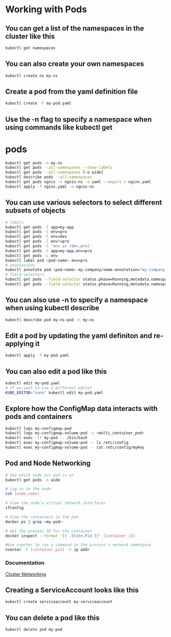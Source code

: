 # Working with Pods

## You can get a list of the namespaces in the cluster like this

```bash
kubectl get namespaces
```

## You can also create your own namespaces

```bash
kubectl create ns my-ns
```

## Create a pod from the yaml definition file

```bash
kubectl create -f my-pod.yaml
```

## Use the -n flag to specify a namespace when using commands like kubectl get

# pods

```bash
kubectl get pods -n my-ns
kubectl get pods --all-namespaces --show-labels
kubectl get pods --all-namespaces [-o wide]
kubectl describe pods --all-namespaces
kubectl get pods ngnix -n ngnix-ns -o yaml --export > nginx.yaml
kubectl apply -f nginx.yaml -n ngnix-ns
```

## You can use various selectors to select different subsets of objects

```bash
# labels
kubectl get pods -l app=my-app
kubectl get pods -l env=pro
kubectl get pods -l env=dev
kubectl get pods -l env!=pro
kubectl get pods -l 'env in (dev,pro)'
kubectl get pods -l app=my-app,env=pro
kubectl get pods -L env
kubectl label pod <pod-name> env=pro
# annotations
kubectl annotate pod <pod-name> my.company/some-annotation="my-company-name"
# field selectors
kubectl get pods --field-selector status.phase=Running,metadata.namespace=default
kubectl get pods --field-selector status.phase=Running,metadata.namespace!=default
```

## You can also use -n to specify a namespace when using kubectl describe

```bash
kubectl describe pod my-ns-pod -n my-ns
```

## Edit a pod by updating the yaml definiton and re-applying it

```bash
kubectl apply -f my-pod.yaml
```

## You can also edit a pod like this

```bash
kubectl edit my-pod.yaml
# If we want to use a different editor
KUBE_EDITOR="nano" kubectl edit my-pod.yaml
```

## Explore how the ConfigMap data interacts with pods and containers

```bash
kubectl logs my-configmap-pod
kubectl logs my-configmap-volume-pod -c <multi_container_pod>
kubectl exec -it my-pod -- /bin/bash
kubectl exec my-configmap-volume-pod -- ls /etc/config
kubectl exec my-configmap-volume-pod -- cat /etc/config/myKey
```

## Pod and Node Networking

```bash
# See which node our pod is on
kubectl get pods -o wide

# Log in to the node
ssh [node_name]

# View the node's virtual network interfaces
ifconfig

# View the containers in the pod
docker ps | grep <my-pod>

# Get the process ID for the container
docker inspect --format '{{ .State.Pid }}' [container_id]

#Use nsenter to run a command in the process's network namespace
nsenter -t [container_pid] -n ip addr
```

### Documentation

[Cluster Networking](https://kubernetes.io/docs/concepts/cluster-administration/networking/)

## Creating a ServiceAccount looks like this

```bash
kubectl create serviceaccount my-serviceaccount
```

## You can delete a pod like this

```bash
kubectl delete pod my-pod
```
